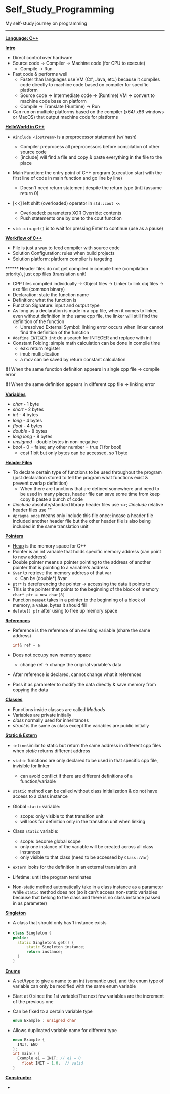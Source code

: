 # Self_Study_Programming
My self-study journey on programming

---------------------------------

**<u>Language: C++</u>**

**<u>Intro</u>**

- Direct control over hardware
- Source code -> Compiler -> Machine code (for CPU to execute)
  - Compile -> Run
- Fast code & performs well
  - Faster than languages use VM (C#, Java, etc.) because it compiles code directly to machine code based on compiler for specific platform
  - Source code -> Intermediate code -> (Runtime) VM -> convert to machine code base on platform
  - Compile -> Translate (Runtime) -> Run
- Can run on multiple platforms based on the compiler (x64/ x86 windows or MacOS) that output machine code for platforms

**<u>HelloWorld in C++</u>**

- ```#include <iostream>``` is a preprocessor statement (w/ hash)
  - Compiler preprocess all preprocessors before compilation of other source code
  - [include] will find a file and copy & paste everything in the file to the place

- Main Function: the entry point of C++ program (execution start with the first line of code in main function and go line by line)
  - Doesn't need return statement despite the return type [int] (assume return 0)

- [<<] left shift (overloaded) operator in ```std::cout <<```
  - Overloaded: parameters XOR Override: contents
  - Push statements one by one to the cout function

- ```std::cin.get()``` is to wait for pressing Enter to continue (use as a pause)

**<u>Workflow of C++</u>**

- File is just a way to feed compiler with source code
- Solution Configuration: rules when build projects
- Solution platform: platform compiler is targeting

****** Header files do not get compiled in compile time (compilation priority), just cpp files (translation unit)

- CPP files compiled individually -> Object files -> Linker to link obj files -> exe file (common binary)
- Declaration: state the function name
- Definition: what the function is
- Function Signature: input and output type
- As long as a declaration is made in a cpp file, when it comes to linker, even without definition in the same cpp file, the linker will still find the definition of the function
  - Unresolved External Symbol: linking error occurs when linker cannot find the definition of the function
- ```#define INTEGER int``` do a search for INTEGER and replace with int
- Constant Folding: simple math calculation can be done in compile time
  - eax: return register
  - imul: multiplication
  - a mov can be saved by return constant calculation

**!!!** When the same function definition appears in single cpp file -> compile error

**!!!** When the same definition appears in different cpp file -> linking error

**<u>Variables</u>**

- *char* - 1 byte
- *short* - 2 bytes
- *int* - 4 bytes
- *long* - 4 bytes
- *float* - 4 bytes
- *double* - 8 bytes
- *long long* - 8 bytes
- *unsigned* - double bytes in non-negative
- *bool* - 0 = false; any other number = true (1 for bool)
  - cost 1 bit but only bytes can be accessed, so 1 byte

**<u>Header Files</u>**

- To declare certain type of functions to be used throughout the program (just declaration stored to tell the program what functions exist & prevent overlap definition)
  - When there are functions that are defined somewhere and need to be used in many places, header file can save some time from keep copy & paste a bunch of code
- *#include* absolute/standard library header files use <>; *#include* relative header files use ""
- ```#pragma once``` means only include this file once: incase a header file included another header file but the other header file is also being included in the same translation unit

**<u>Pointers</u>**

- <u>Heap</u> is the memory space for C++
- Pointer is an int variable that holds specific memory address (can point to new address)
- Double pointer means a pointer pointing to the address of another pointer that is pointing to a variable's address
- ```&var``` to retrieve the memory address of that var
  - Can be (double*) &var
- ```ptr*``` is dereferencing the pointer -> accessing the data it points to
- This is the pointer that points to the beginning of the block of memory
  ```char* ptr = new char[8]```
- Function ```memset``` takes in a pointer to the beginning of a block of memory, a value, bytes it should fill
- ```delete[] ptr``` after using to free up memory space

**<u>References</u>**

- Reference is the reference of an existing variable (share the same address)
  ```c++
  int& ref = a
  ```

- Does not occupy new memory space
  - change ref -> change the original variable's data

- After reference is declared, cannot change what it references
- Pass it as parameter to modify the data directly & save memory from copying the data

**<u>Classes</u>**

- Functions inside classes are called *Methods*
- Variables are private initially
- *class* normally used for inheritances
- *struct* is the same as class except the variables are public initially

**<u>Static & Extern</u>**

- ```inline```similar to static but return the same address in different cpp files when *static* returns different address
- ```static``` functions are only declared to be used in that specific cpp file, invisible for linker
  - can avoid conflict if there are different definitions of a function/variable

- ```static``` method can be called without class initialization & do not have access to a class instance
- Global ```static``` variable:
  - scope: only visible to that transition unit 
  - will look for definition only in the transition unit when linking

- Class ```static``` variable:
  - scope: become global scope
  - only one instance of the variable will be created across all class instances
  - only visible to that class (need to be accessed by ```Class::Var```)
- ```extern``` looks for the definition in an external translation unit
- Lifetime: until the program terminates
- Non-static method automatically take in a class instance as a parameter while ```static``` method does not (so it can't access non-static variables because that belong to the class and there is no class instance passed in as parameter)

**<u>Singleton</u>**

- A class that should only has 1 instance exists

- ```c++
  class Singleton {
  public:
  	static Singleton& get() {
  		static Singleton instance;
  		return instance;
  	}
  }
  ```

**<u>Enums</u>**

- A set/type to give a name to an int (semantic use), and the enum type of variable can only be modified with the same enum variable

- Start at 0 since the 1st variable/The next few variables are the increment of the previous one

- Can be fixed to a certain variable type

  ```c++
  enum Example : unsigned char
  ```

- Allows duplicated variable name for different type

  ```c++
  enum Example {
  	INIT, END
  };
  int main() {
  	Example e1 = INIT; // e1 = 0
      float INIT = 1.0;  // valid
  }
  ```

**<u>Constructor</u>**

- 
